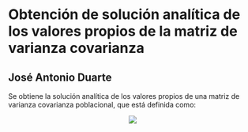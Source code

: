 # Obtención de solución analítica de los valores propios de la matriz de varianza covarianza

## José Antonio Duarte

Se obtiene la solución analítica de los valores propios de una matriz de varianza covarianza poblacional, que está definida como:

<div align="center"><img style="color: white;" src="https://render.githubusercontent.com/render/math?math=\color{red}%5CSigma%20%3D%20%5Csigma_f%5E2%20L%20L%5Et%20%2B%20%5Csigma_%5Cepsilon%5E2%20I_p"></div>


